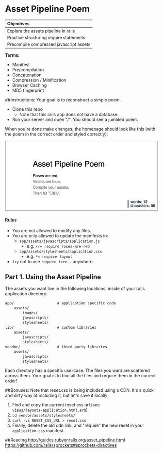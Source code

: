 # Asset Pipeline Poem

| **Objectives** |
| :---- |
| Explore the assets pipeline in rails |
| Practice structuring require statements |
| Precompile compressed javascript assets |

**Terms:**

- Manifest
- Pre/compilation
- Concatenation
- Compression / Minification
- Browser Caching
- MD5 fingerprint

##Instructions:
Your goal is to reconstruct a simple poem.

- Clone this repo
    + Note that this rails app does not have a database.
- Run your server and open "/". You should see a jumbled poem.

When you're done make changes, the homepage should look like this (with the poem in the correct order and styled correctly):

![goal](goal_screenshot.png)

#### Rules
* You are not allowed to modify any files.
* You are only allowed to update the manifests in:
    * `app/assets/javascripts/application.js`
        - e.g. `//= require roses-are-red`
    * `app/assets/stylesheets/application.css`
        - e.g. `*= require layout`
* Try not to use `require_tree .` anywhere.

## Part 1. Using the Asset Pipeline
The assets you want live in the following locations, inside of your rails application directory:

    app/                    # application specific code
        assets/
            images/
            javascripts/
            stylesheets/
    lib/                    # custom libraries
        assets/
            javascripts/
            stylesheets/
    vendor/                 # third party libraries
        assets/
            javascripts/
            stylesheets/

Each directory has a specific use-case. The files you want are scattered across them. Your goal is to find all the files and require them in the correct order!

##Bonuses:
Note that reset.css is being included using a CDN. It's a quick and dirty way of including it, but let's save it locally:

1. Find and copy the current reset.css url (see `views/layouts/application.html.erb`)
2. `cd vendor/assets/stylesheets/`
3. `curl -vs RESET_CSS_URL > reset.css`
4. Finally, delete the old cdn link, and "require" the new reset in your `application.css` manifest.

##Reading
http://guides.rubyonrails.org/asset_pipeline.html
https://github.com/rails/sprockets#sprockets-directives
